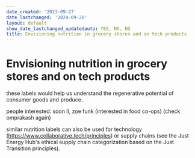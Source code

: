 ```yaml
---
date_created: '2023-09-27'
date_lastchanged: '2024-09-20'
layout: default
show_date_lastchanged_updatedauto: YES, NO, NO
title: Envisioning nutrition in grocery stores and on tech products
---
```

# Envisioning nutrition in grocery stores and on tech products
these labels would help us understand the regenerative potential of consumer goods and produce.

people interested: soon Il, zoe funk (interested in food co-ops)
(check omprakash again)

similar nutrition labels can also be used for technology (https://www.collaborative.tech/principles) or supply chains (see the Just Energy Hub's ethical supply chain categorization based on the Just Transition principles).





